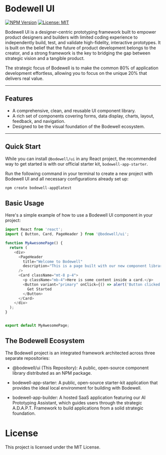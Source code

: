 # Bodewell UI

[![NPM Version](https://img.shields.io/npm/v/@bodewell/ui.svg)](https://www.npmjs.com/package/@bodewell/ui) [![License: MIT](https://img.shields.io/badge/License-MIT-yellow.svg)](https://opensource.org/licenses/MIT)

Bodewell UI is a designer-centric prototyping framework built to empower product designers and builders with limited coding experience to independently build, test, and validate high-fidelity, interactive prototypes. It is built on the belief that the future of product development belongs to the creator, and a strong framework is the key to bridging the gap between strategic vision and a tangible product.

The strategic focus of Bodewell is to make the common 80% of application development effortless, allowing you to focus on the unique 20% that delivers real value.

---

## Features

* A comprehensive, clean, and reusable UI component library.
* A rich set of components covering forms, data display, charts, layout, feedback, and navigation.
* Designed to be the visual foundation of the Bodewell ecosystem.

---

## Quick Start

While you can install `@bodewell/ui` in any React project, the recommended way to get started is with our official starter kit, `bodewell-app-starter`.

Run the following command in your terminal to create a new project with Bodewell UI and all necessary configurations already set up:

```bash
npm create bodewell-app@latest
```

## Basic Usage
Here's a simple example of how to use a Bodewell UI component in your project:

``` javascript
import React from 'react';
import { Button, Card, PageHeader } from '@bodewell/ui';

function MyAwesomePage() {
  return (
    <div>
      <PageHeader
        title="Welcome to Bodewell"
        description="This is a page built with our new component library."
      />
      <Card className="mt-8 p-4">
        <p className="mb-4">Here is some content inside a card.</p>
        <Button variant="primary" onClick={() => alert('Button clicked!')}>
          Get Started
        </Button>
      </Card>
    </div>
  );
}


export default MyAwesomePage;
```

## The Bodewell Ecosystem

The Bodewell project is an integrated framework architected across three separate repositories:

* @bodewell/ui (This Repository): A public, open-source component library distributed as an NPM package.

* bodewell-app-starter: A public, open-source starter-kit application that provides the ideal local environment for building with Bodewell.

* bodewell-app-builder: A hosted SaaS application featuring our AI Prototyping Assistant, which guides users through the strategic A.D.A.P.T. Framework to build applications from a solid strategic foundation.

# License
This project is licensed under the MIT License.
